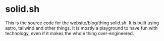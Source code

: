 # solid.sh
This is the source code for the website/blog/thing solid.sh. It is built using astro, tailwind and other things. It is mostly a playground to have fun with technology, even if it makes the whole thing over-engineered.
